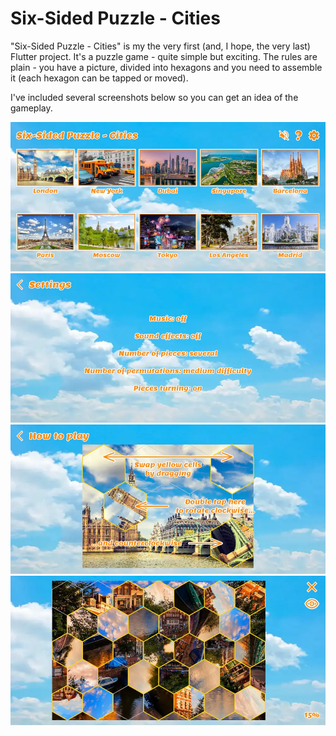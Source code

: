 # Six-Sided Puzzle - Cities
"Six-Sided Puzzle - Cities" is my the very first (and, I hope, the very last) Flutter project. 
It's a puzzle game - quite simple but exciting. The rules are plain - you have a picture, divided into hexagons and you need to assemble it (each hexagon can be tapped or moved).

I've included several screenshots below so you can get an idea of the gameplay.

![The main menu](https://github.com/AlShevelev/HexagonalPuzzle/blob/main/screenshots/Screenshot_20230109_220910.webp?raw=true)
![The settings screen](https://github.com/AlShevelev/HexagonalPuzzle/blob/main/screenshots/Screenshot_20230109_221018.webp?raw=true)
![Rules](https://github.com/AlShevelev/HexagonalPuzzle/blob/main/screenshots/Screenshot_20230109_221109.webp?raw=true)
![The game field](https://github.com/AlShevelev/HexagonalPuzzle/blob/main/screenshots/Screenshot_20230109_221147.webp?raw=true)
